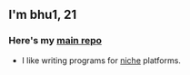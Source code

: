 ## I'm bhu1, 21
### Here's my [main repo](https://github.com/bhu1-103/swiss-army-katana)
- I like writing programs for [niche](https://github.com/bhu1-103/homebrew) platforms.
